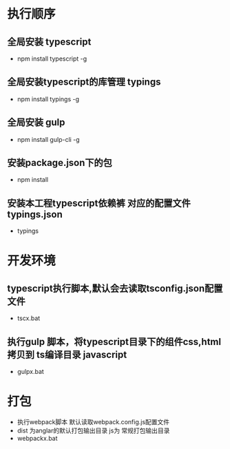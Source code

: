 # 执行顺序
## 全局安装 typescript
* npm install typescript -g

## 全局安装typescript的库管理 typings
* npm install typings -g

## 全局安装 gulp
* npm install gulp-cli -g

## 安装package.json下的包
* npm install

## 安装本工程typescript依赖裤 对应的配置文件typings.json
* typings

# 开发环境
## typescript执行脚本,默认会去读取tsconfig.json配置文件
* tscx.bat

## 执行gulp 脚本，将typescript目录下的组件css,html拷贝到 ts编译目录 javascript
* gulpx.bat

# 打包 
* 执行webpack脚本 默认读取webpack.config.js配置文件
* dist 为anglar的默认打包输出目录 js为 常规打包输出目录
* webpackx.bat


